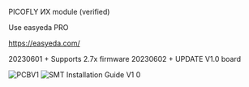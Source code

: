 PICOFLY ИX module (verified)

Use easyeda PRO

https://easyeda.com/

20230601 + Supports 2.7x firmware
20230602 + UPDATE V1.0 board

![PCBV1](https://github.com/SQc04/PICOFLY-X/assets/47497442/3a09fde4-207c-4f9f-95ef-ee73ca783f03)
![SMT Installation Guide V1 0](https://github.com/SQc04/PICOFLY-X/assets/47497442/98e7cb0e-70cd-4ac8-b6a6-7e602e997c2d)
